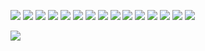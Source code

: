 ![](https://files.catbox.moe/v0qa8e.png) ![](https://files.catbox.moe/zo576e.png) ![](https://files.catbox.moe/j470vl.png) ![](https://files.catbox.moe/f9pcu6.png) ![](https://files.catbox.moe/rbealf.png) ![](https://files.catbox.moe/tj3o8f.png) ![](https://files.catbox.moe/hi3a07.png) ![](https://files.catbox.moe/on4bm1.png) ![](https://files.catbox.moe/a75mtx.png) ![](https://files.catbox.moe/fkyuqx.png) ![](https://files.catbox.moe/apmuts.png) ![](https://files.catbox.moe/9amsa1.png) ![](https://files.catbox.moe/7n91h8.png) ![](https://files.catbox.moe/7t7mlr.png) ![](https://files.catbox.moe/uzmysb.png)

![](https://komarev.com/ghpvc/?username=riflori&style=flat-square)
